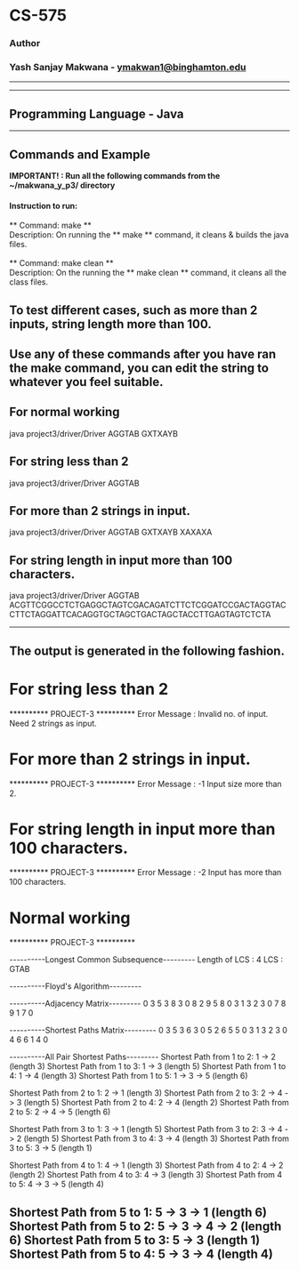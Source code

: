 # CS-575
### Author
### Yash Sanjay Makwana - ymakwan1@binghamton.edu
-----------------------------------------------------------------------
-----------------------------------------------------------------------
## Programming Language - Java
-----------------------------------------------------------------------
## Commands and Example 

 **IMPORTANT! : Run all the following commands from the ~/makwana_y_p3/ directory**

#### Instruction to run:
** Command: make **  
 Description: On running the ** make ** command, it cleans & builds the java files. 
 <br>
 <br>
** Command: make clean ** <br>
 Description: On the running the ** make clean ** command, it cleans all the class files.

 ## To test different cases, such as more than 2 inputs, string length more than 100. 
 
 ## Use any of these commands after you have ran the make command, you can edit the string to whatever you feel suitable.

 ## For normal working 
 java project3/driver/Driver AGGTAB GXTXAYB
 
 ## For string less than 2
 java project3/driver/Driver AGGTAB

 ## For more than 2 strings in input.
 java project3/driver/Driver AGGTAB GXTXAYB XAXAXA

 ## For string length in input more than 100 characters.
 java project3/driver/Driver AGGTAB ACGTTCGGCCTCTGAGGCTAGTCGACAGATCTTCTCGGATCCGACTAGGTACCTTCTAGGATTCACAGGTGCTAGCTGACTAGCTACCTTGAGTAGTCTCTA
 
 -----------------------------------------------------------------------
  ## The output is generated in the following fashion.

  # For string less than 2
  ********** PROJECT-3 **********
  Error Message : Invalid no. of input. Need 2 strings as input.

  # For more than 2 strings in input.
  ********** PROJECT-3 **********
  Error Message : -1 
  Input size more than 2.

  # For string length in input more than 100 characters.
  ********** PROJECT-3 **********
  Error Message : -2 
  Input has more than 100 characters.

  # Normal working
  ********** PROJECT-3 **********

  ----------Longest Common Subsequence---------
  Length of LCS : 4
  LCS : GTAB

  ----------Floyd's Algorithm---------

  ----------Adjacency Matrix---------
  0       3       5       3       8
  3       0       8       2       9
  5       8       0       3       1
  3       2       3       0       7
  8       9       1       7       0

  ----------Shortest Paths Matrix---------
  0       3       5       3       6
  3       0       5       2       6
  5       5       0       3       1
  3       2       3       0       4
  6       6       1       4       0

----------All Pair Shortest Paths---------
Shortest Path from 1 to 2: 1 -> 2 (length 3)
Shortest Path from 1 to 3: 1 -> 3 (length 5)
Shortest Path from 1 to 4: 1 -> 4 (length 3)
Shortest Path from 1 to 5: 1 -> 3 -> 5 (length 6)

Shortest Path from 2 to 1: 2 -> 1 (length 3)
Shortest Path from 2 to 3: 2 -> 4 -> 3 (length 5)
Shortest Path from 2 to 4: 2 -> 4 (length 2)
Shortest Path from 2 to 5: 2 -> 4 -> 5 (length 6)

Shortest Path from 3 to 1: 3 -> 1 (length 5)
Shortest Path from 3 to 2: 3 -> 4 -> 2 (length 5)
Shortest Path from 3 to 4: 3 -> 4 (length 3)
Shortest Path from 3 to 5: 3 -> 5 (length 1)

Shortest Path from 4 to 1: 4 -> 1 (length 3)
Shortest Path from 4 to 2: 4 -> 2 (length 2)
Shortest Path from 4 to 3: 4 -> 3 (length 3)
Shortest Path from 4 to 5: 4 -> 3 -> 5 (length 4)

Shortest Path from 5 to 1: 5 -> 3 -> 1 (length 6)
Shortest Path from 5 to 2: 5 -> 3 -> 4 -> 2 (length 6)
Shortest Path from 5 to 3: 5 -> 3 (length 1)
Shortest Path from 5 to 4: 5 -> 3 -> 4 (length 4)
 -----------------------------------------------------------------------